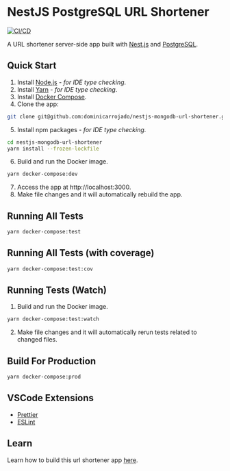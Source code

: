 # NestJS PostgreSQL URL Shortener

[![CI/CD](https://github.com/dominicarrojado/nestjs-mongodb-url-shortener/actions/workflows/ci.yml/badge.svg)](https://github.com/dominicarrojado/nestjs-mongodb-url-shortener/actions/workflows/ci.yml)

A URL shortener server-side app built with [Nest.js](https://nestjs.com/) and [PostgreSQL](https://www.postgresql.org/).

## Quick Start

1. Install [Node.js](https://nodejs.org/en/download/) - _for IDE type checking_.
2. Install [Yarn](https://yarnpkg.com/lang/en/docs/install/) - _for IDE type checking_.
3. Install [Docker Compose](https://docs.docker.com/compose/install/).
4. Clone the app:

```bash
git clone git@github.com:dominicarrojado/nestjs-mongodb-url-shortener.git
```

5. Install npm packages - _for IDE type checking_.

```bash
cd nestjs-mongodb-url-shortener
yarn install --frozen-lockfile
```

6. Build and run the Docker image.

```bash
yarn docker-compose:dev
```

7. Access the app at http://localhost:3000.
8. Make file changes and it will automatically rebuild the app.

## Running All Tests

```bash
yarn docker-compose:test
```

## Running All Tests (with coverage)

```bash
yarn docker-compose:test:cov
```

## Running Tests (Watch)

1. Build and run the Docker image.

```bash
yarn docker-compose:test:watch
```

2. Make file changes and it will automatically rerun tests related to changed files.

## Build For Production

```bash
yarn docker-compose:prod
```

## VSCode Extensions

- [Prettier](https://marketplace.visualstudio.com/items?itemName=esbenp.prettier-vscode)
- [ESLint](https://marketplace.visualstudio.com/items?itemName=dbaeumer.vscode-eslint)

## Learn

Learn how to build this url shortener app [here](https://dominicarrojado.com/posts/building-a-link-shortener-api-with-nestjs-and-mongodb-with-tests-part-1/).
